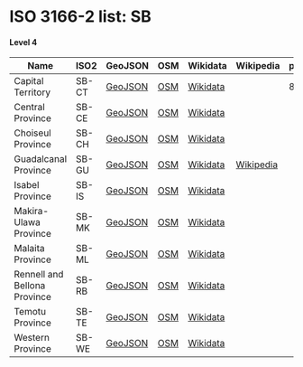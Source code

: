 # ISO 3166-2 list: SB


#### Level 4
Name | ISO2 | GeoJSON | OSM | Wikidata | Wikipedia | population 
--- | --- | --- | --- | --- | --- | --- 
Capital Territory | SB-CT | [GeoJSON](../../export/geojson/q7/iso2/SB/SB-CT.geojson) | [OSM](https://www.openstreetmap.org/relation/2536278) | [Wikidata](https://www.wikidata.org/wiki/Q40921) |  | 84520
Central Province | SB-CE | [GeoJSON](../../export/geojson/q7/iso2/SB/SB-CE.geojson) | [OSM](https://www.openstreetmap.org/relation/2536258) | [Wikidata](https://www.wikidata.org/wiki/Q293722) |  | 
Choiseul Province | SB-CH | [GeoJSON](../../export/geojson/q7/iso2/SB/SB-CH.geojson) | [OSM](https://www.openstreetmap.org/relation/2536259) | [Wikidata](https://www.wikidata.org/wiki/Q399063) |  | 
Guadalcanal Province | SB-GU | [GeoJSON](../../export/geojson/q7/iso2/SB/SB-GU.geojson) | [OSM](https://www.openstreetmap.org/relation/2536260) | [Wikidata](https://www.wikidata.org/wiki/Q760888) | [Wikipedia](http://en.wikipedia.org/wiki/en%3AGuadalcanal%20Province) | 
Isabel Province | SB-IS | [GeoJSON](../../export/geojson/q7/iso2/SB/SB-IS.geojson) | [OSM](https://www.openstreetmap.org/relation/2536261) | [Wikidata](https://www.wikidata.org/wiki/Q1139082) |  | 
Makira-Ulawa Province | SB-MK | [GeoJSON](../../export/geojson/q7/iso2/SB/SB-MK.geojson) | [OSM](https://www.openstreetmap.org/relation/2536262) | [Wikidata](https://www.wikidata.org/wiki/Q1116700) |  | 
Malaita Province | SB-ML | [GeoJSON](../../export/geojson/q7/iso2/SB/SB-ML.geojson) | [OSM](https://www.openstreetmap.org/relation/2536263) | [Wikidata](https://www.wikidata.org/wiki/Q1190896) |  | 
Rennell and Bellona Province | SB-RB | [GeoJSON](../../export/geojson/q7/iso2/SB/SB-RB.geojson) | [OSM](https://www.openstreetmap.org/relation/2536264) | [Wikidata](https://www.wikidata.org/wiki/Q1051475) |  | 
Temotu Province | SB-TE | [GeoJSON](../../export/geojson/q7/iso2/SB/SB-TE.geojson) | [OSM](https://www.openstreetmap.org/relation/2536265) | [Wikidata](https://www.wikidata.org/wiki/Q936088) |  | 
Western Province | SB-WE | [GeoJSON](../../export/geojson/q7/iso2/SB/SB-WE.geojson) | [OSM](https://www.openstreetmap.org/relation/2536266) | [Wikidata](https://www.wikidata.org/wiki/Q150325) |  | 
